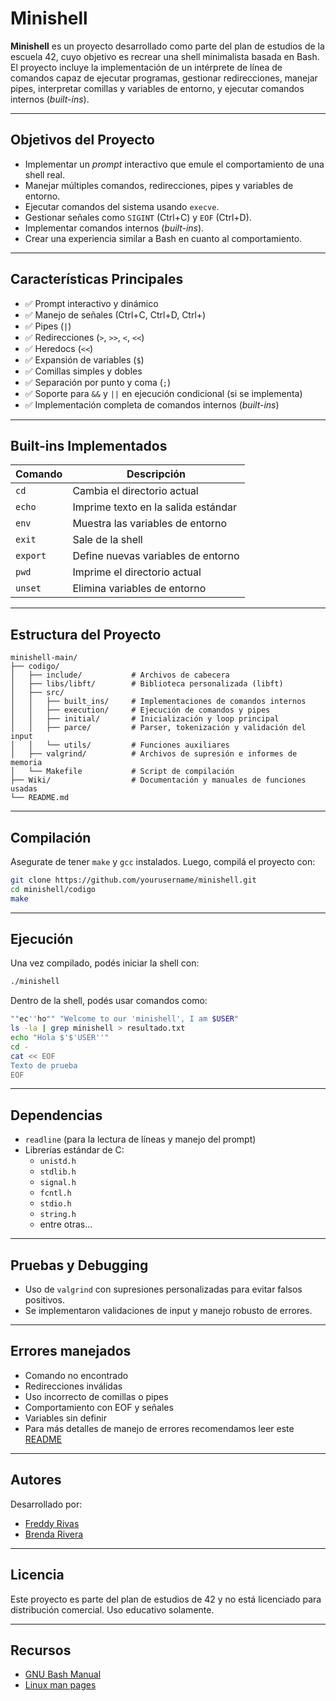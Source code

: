 # Minishell

**Minishell** es un proyecto desarrollado como parte del plan de estudios de la escuela 42, cuyo objetivo es recrear una shell minimalista basada en Bash. El proyecto incluye la implementación de un intérprete de línea de comandos capaz de ejecutar programas, gestionar redirecciones, manejar pipes, interpretar comillas y variables de entorno, y ejecutar comandos internos (*built-ins*).

---

## Objetivos del Proyecto

- Implementar un *prompt* interactivo que emule el comportamiento de una shell real.
- Manejar múltiples comandos, redirecciones, pipes y variables de entorno.
- Ejecutar comandos del sistema usando `execve`.
- Gestionar señales como `SIGINT` (Ctrl+C) y `EOF` (Ctrl+D).
- Implementar comandos internos (*built-ins*).
- Crear una experiencia similar a Bash en cuanto al comportamiento.

---

## Características Principales

- ✅ Prompt interactivo y dinámico
- ✅ Manejo de señales (Ctrl+C, Ctrl+D, Ctrl+\)
- ✅ Pipes (`|`)
- ✅ Redirecciones (`>`, `>>`, `<`, `<<`)
- ✅ Heredocs (`<<`)
- ✅ Expansión de variables (`$`)
- ✅ Comillas simples y dobles
- ✅ Separación por punto y coma (`;`)
- ✅ Soporte para `&&` y `||` en ejecución condicional (si se implementa)
- ✅ Implementación completa de comandos internos (*built-ins*)

---

## Built-ins Implementados

| Comando   | Descripción                           |
|-----------|---------------------------------------|
| `cd`      | Cambia el directorio actual           |
| `echo`    | Imprime texto en la salida estándar   |
| `env`     | Muestra las variables de entorno      |
| `exit`    | Sale de la shell                      |
| `export`  | Define nuevas variables de entorno    |
| `pwd`     | Imprime el directorio actual          |
| `unset`   | Elimina variables de entorno          |

---

## Estructura del Proyecto

```
minishell-main/
├── codigo/
│   ├── include/           # Archivos de cabecera
│   ├── libs/libft/        # Biblioteca personalizada (libft)
│   ├── src/
│   │   ├── built_ins/     # Implementaciones de comandos internos
│   │   ├── execution/     # Ejecución de comandos y pipes
│   │   ├── initial/       # Inicialización y loop principal
│   │   ├── parce/         # Parser, tokenización y validación del input
│   │   └── utils/         # Funciones auxiliares
│   ├── valgrind/          # Archivos de supresión e informes de memoria
│   └── Makefile           # Script de compilación
├── Wiki/                  # Documentación y manuales de funciones usadas
└── README.md
```

---

## Compilación

Asegurate de tener `make` y `gcc` instalados. Luego, compilá el proyecto con:

```bash
git clone https://github.com/yourusername/minishell.git
cd minishell/codigo
make
```

---

## Ejecución

Una vez compilado, podés iniciar la shell con:

```bash
./minishell
```

Dentro de la shell, podés usar comandos como:

```bash
""ec''ho"" "Welcome to our 'minishell', I am $USER"
ls -la | grep minishell > resultado.txt
echo "Hola $'$'USER''"
cd -
cat << EOF
Texto de prueba
EOF
```

---

## Dependencias

- `readline` (para la lectura de líneas y manejo del prompt)
- Librerías estándar de C:
  - `unistd.h`
  - `stdlib.h`
  - `signal.h`
  - `fcntl.h`
  - `stdio.h`
  - `string.h`
  - entre otras...

---

## Pruebas y Debugging

- Uso de `valgrind` con supresiones personalizadas para evitar falsos positivos.
- Se implementaron validaciones de input y manejo robusto de errores.

---

## Errores manejados

- Comando no encontrado
- Redirecciones inválidas
- Uso incorrecto de comillas o pipes
- Comportamiento con EOF y señales
- Variables sin definir
- Para más detalles de manejo de errores recomendamos leer este [README](https://github.com/OliverKingz/minishell/blob/main/README.md)

---

## Autores

Desarrollado por:

- [Freddy Rivas](https://github.com/FreddyRivasVE)
- [Brenda Rivera](https://github.com/briveraarg)

---

## Licencia

Este proyecto es parte del plan de estudios de 42 y no está licenciado para distribución comercial. Uso educativo solamente.

---

## Recursos

- [GNU Bash Manual](https://www.gnu.org/software/bash/manual/bash.html)
- [Linux man pages](https://man7.org/linux/man-pages/)

